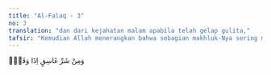 ```yaml
---
title: "Al-Falaq - 3"
no: 3
translation: "dan dari kejahatan malam apabila telah gelap gulita,"
tafsir: "Kemudian Allah menerangkan bahwa sebagian makhluk-Nya sering menimbulkan kejahatan pada waktu malam bila segala sesuatu telah diliputi oleh kegelapan. Sementara itu, keadaan malam yang gelap gulita menimbulkan rasa takut dan gelisah, seakan-akan ada sesuatu yang tersembunyi dalam kegelapan malam itu yang akan menyakiti manusia."
---
```


وَمِنْ شَرِّ غَاسِقٍ اِذَا وَقَبَۙ

